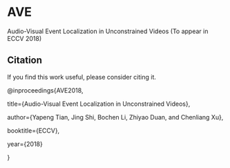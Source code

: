 # AVE

Audio-Visual Event Localization in Unconstrained Videos (To appear in ECCV 2018)

## Citation

If you find this work useful, please consider citing it.

@inproceedings{AVE2018,

  title={Audio-Visual Event Localization in Unconstrained Videos},
  
  author={Yapeng Tian, Jing Shi, Bochen Li, Zhiyao Duan, and Chenliang Xu},
  
  booktitle={ECCV},
  
  year={2018}
  
}


